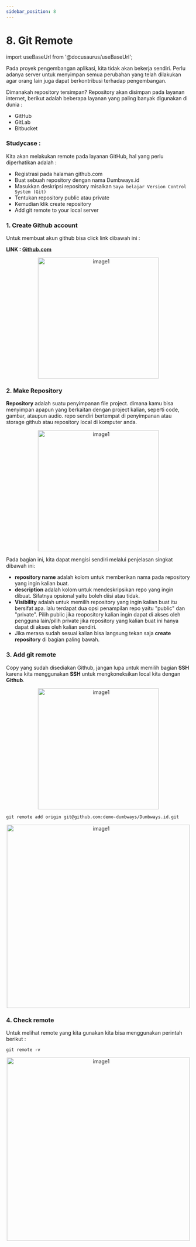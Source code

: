 ```yaml
---
sidebar_position: 8
---
```


# 8. Git Remote

import useBaseUrl from '@docusaurus/useBaseUrl';

Pada proyek pengembangan aplikasi, kita tidak akan bekerja sendiri. Perlu adanya server untuk menyimpan semua perubahan yang telah dilakukan agar orang lain juga dapat berkontribusi terhadap pengembangan.

Dimanakah repository tersimpan? Repository akan disimpan pada layanan internet, berikut adalah beberapa layanan yang paling banyak digunakan di dunia :
- GitHub
- GitLab
- Bitbucket

### Studycase :
Kita akan melakukan remote pada layanan GitHub, hal yang perlu diperhatikan adalah :
- Registrasi pada halaman github.com
- Buat sebuah repository dengan nama Dumbways.id
- Masukkan deskripsi repository misalkan `Saya belajar Version Control System (Git)`
- Tentukan repository public atau private
- Kemudian klik create repository
- Add git remote to your local server

### 1. Create Github account
Untuk membuat akun github bisa click link dibawah ini :

**LINK : [Github.com](https://github.com/)**
   <center>
   <img alt="image1" src={useBaseUrl('img/docs/image-33.png')} height="330px"/>
   </center>

### 2. Make Repository
**Repository** adalah suatu penyimpanan file project. dimana kamu bisa menyimpan apapun yang berkaitan dengan project kalian, seperti code, gambar, ataupun audio. repo sendiri bertempat di penyimpanan atau storage github atau repository local di komputer anda.
   <center>
   <img alt="image1" src={useBaseUrl('img/docs/git20.png')} height="330px"/>
   </center>

Pada bagian ini, kita dapat mengisi sendiri melalui penjelasan singkat dibawah ini:

- **repository name** adalah kolom untuk memberikan nama pada repository yang ingin kalian buat.
- **description** adalah kolom untuk mendeskripsikan repo yang ingin dibuat. Sifatnya opsional yaitu boleh diisi atau tidak.
- **Visibility** adalah untuk memilih repository yang ingin kalian buat itu bersifat apa. lalu terdapat dua opsi penampilan repo yaitu "public" dan "private". Pilih public jika reopository kalian ingin dapat di akses oleh pengguna lain/pilih private jika repository yang kalian buat ini hanya dapat di akses oleh kalian sendiri.
- Jika merasa sudah sesuai kalian bisa langsung tekan saja **create repository** di bagian paling bawah.

### 3. Add git remote
Copy yang sudah disediakan Github, jangan lupa untuk memilih bagian **SSH** karena kita menggunakan **SSH** untuk mengkoneksikan local kita dengan **Github**.
   <center>
   <img alt="image1" src={useBaseUrl('img/docs/git21.png')} height="330px"/>
   </center>

```shell
git remote add origin git@github.com:demo-dumbways/Dumbways.id.git
```
   <center>
   <img alt="image1" src={useBaseUrl('img/docs/git22.png')} height="500px"/>
   </center>

### 4. Check remote
Untuk melihat remote yang kita gunakan kita bisa menggunakan perintah berikut :

```shell
git remote -v
```
<center>
<img alt="image1" src={useBaseUrl('img/docs/git23.png')} height="500px"/>
</center>